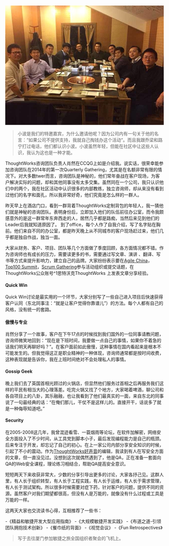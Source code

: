 ![咨询团队聚餐](/_image/2014-03-27/photo-2.JPG)

>小波是我们的特邀嘉宾，为什么邀请他呢？因为公司内有一句关于他的名言：“如果公司不提供支持，我就自己掏钱办这个活动“。而且我跟乔梁和路宁打过电话，他们都认识小波。小波虽然年轻，但能在社区中让这些人认识，我认为这也是一种才能。

ThoughtWorks咨询团队负责人肖然在CCQG上如是介绍我。说实话，很荣幸能参加咨询团队在2014年的第一次Quarterly Gathering，尤其是在名额非常有限的情况下。对大多数twer而言，咨询团队是神秘的，他们常年奋战在客户现场，为客户解决实际的问题，却和其他同事没有太多交集。虽然同在一个公司，我只认识他们中的两个，我在社区活动中认识很多的内部教练，独立咨询师，却从来没有看到过他们的名字和面孔，所以我非常好奇，他们究竟是怎么样的一群人。

昨天早上在酒店门口，看到一群背着ThoughtWorks定制背包的年轻人，我一猜他们就是神秘的咨询团队。表明身份后，立即加入他们的队伍前往办公室，而令我颇感意外的是这一群常年东奔西走的人，居然几乎都是路痴，当然后来见到他们的Leader后我就知道原因了。
到了office，每个人作了自我介绍，写了名字贴在胸前。他们来自不同的办公室，都是昨天晚上从不同城市的客户现场赶过来，他们几乎都是独自作战，独当一面。

大家从财务、客户、项目、团队等几个方面做了季度回顾，各方面情况都不错。作为咨询师也有成长的压力，需要读更多的书，需要通过写文章、演讲
、翻译、写书等方式来提升影响力，建立自己的品牌。大家纷纷表示要在[Agile China](http://www.agilechina.org.cn/)，[Top100 Summit](http://www.top100summit.com/)，[Scrum Gathering](http://www.scrumgathering.cn/)参与活动组织或提交话题，在ThoughtWorks公众账号^1思特沃克ThoughtWorks 上发表文章分享经验。

#### Quick Win
Quick Win讨论是最实用的一个环节，大家分别写了一些自己进入项目后快速获得客户认同（东北同事注：“就是让客户觉得你靠谱儿”）的方法。每个人都有自己的风格，没有统一的套路。

#### 傲慢与专业
肖然分享了一个故事，客户在下午17点的时候找到我们国外的一位同事请教问题，咨询师微笑地回到：“现在是下班时间，我要做一点自己的事情，如果你不着急的话我们明天再聊好吗？”。在客户面前如此傲慢，这种事情在国内看起来是根本不可能发生的。但我觉得这正是职业精神的一种体现，咨询师通常都是按时间收费，这种表现就是告诉你，我在上班时间绝对不会处理私人的事情。

#### Gossip Geek
晚上我们去了英国首相光顾过的火锅店，但显然他们服务过首相之后再服务我们这样的平民有相当大的心理落差。吃完火锅又找了个地方，大家喝着啤酒，聊公司和各自项目上的八卦，其乐融融，也让我看到了他们最真实的一面，来自东北的同事说了一句最经典的话：“在俺们那儿，干仗不是这样儿的。直接开干，话说多了就是一种侮辱知道吧。”

#### Security
在2005-2008这几年，我曾混迹看雪、一蓑烟雨等论坛，在软件加解密，网络安全方面投入了不少时间，从工具党到脚本小子，最后发现编程能力是自己的瓶颈。后来专注于开发，却忘记了自己的初心。在上一家公司内部分享安全知识的时候，引起了不小的震动。作为[ThoughtWorks好声音](http://voice.thoughtworkers.org/)的编辑，我读到有人在写安全方面的文章，但一直没见过。没想到这次就偶然遇到了，他是QA，正在准备一套面向QA的Web安全课程，理论练习相结合，帮助QA提高安全意识。

短短两天下来收获非常大，少数的分享引导出更多的讨论，大家各抒己见。这群人里，有人长于组织转型，有人长于工程实践，有人长于运维，有人长于需求管理，有人长于测试架构。所以很多时候需要对症下药，针对客户的问题，提供不同的资源。虽然客户对我们期望都很高，但没有人是万能的，就像没有什么过程或工具是万能的一样。

这两天大家也交流读书心得，互相推荐了一些书：

-《精益和敏捷开发大型应用指南》
-《大规模敏捷开发实践》
-《布道之道-引领团队拥抱技术创新》
-《餐巾纸的背面》
-《视觉会议》
-《Fun Retrospectives》

>写于去往厦门参加敏捷之旅全国组织者聚会的飞机上。
